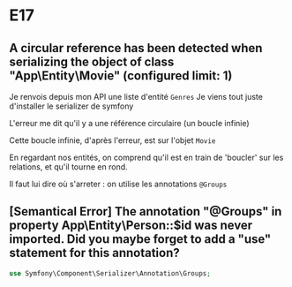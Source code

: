 # E17

## A circular reference has been detected when serializing the object of class "App\Entity\Movie" (configured limit: 1)

Je renvois depuis mon API une liste d'entité `Genres`
Je viens tout juste d'installer le serializer de symfony

L'erreur me dit qu'il y a une référence circulaire (un boucle infinie)

Cette boucle infinie, d'après l'erreur, est sur l'objet `Movie`

En regardant nos entités, on comprend qu'il est en train de 'boucler' sur les relations, et qu'il tourne en rond.

Il faut lui dire où s'arreter : on utilise les annotations `@Groups`

## [Semantical Error] The annotation "@Groups" in property App\Entity\Person::$id was never imported. Did you maybe forget to add a "use" statement for this annotation?

```php
use Symfony\Component\Serializer\Annotation\Groups;
```
